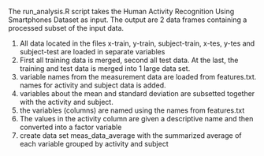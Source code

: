 The run_analysis.R script takes the Human Activity Recognition Using Smartphones Dataset as input.
The output are 2 data frames containing a processed subset of the input data.

1. All data located in the files x-train, y-train, subject-train, x-tes, y-tes and subject-test are loaded in separate variables
2. First all training data is merged, second all test data. At the last, the training and test data is merged into 1 large data set.
3. variable names from the measurement data are loaded from features.txt. names for activity and subject data is added.
4. variables about the mean and standard deviation are subsetted together with the activity and subject.
5. the variables (columns) are named using the names from features.txt
6. The values in the activity column are given a descriptive name and then converted into a factor variable
7. create data set meas_data_average with the summarized average of each variable grouped by activity and subject